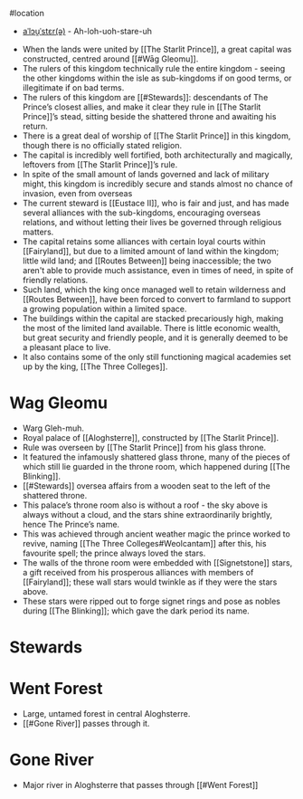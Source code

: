 #location
* [aˈlɔu̯ˈstɛr(ə)](http://ipa-reader.xyz/?text=%20a%CB%88l%C9%94u%CC%AF%CB%88st%C9%9Br(%C9%99)&voice=Amy) - Ah-loh-uoh-stare-uh
- When the lands were united by [[The Starlit Prince]], a great capital was constructed, centred around [[#Wāg Gleomu]].
- The rulers of this kingdom technically rule the entire kingdom - seeing the other kingdoms within the isle as sub-kingdoms if on good terms, or illegitimate if on bad terms.
- The rulers of this kingdom are [[#Stewards]]: descendants of The Prince’s closest allies, and make it clear they rule in [[The Starlit Prince]]’s stead, sitting beside the shattered throne and awaiting his return.
- There is a great deal of worship of [[The Starlit Prince]] in this kingdom, though there is no officially stated religion.
- The capital is incredibly well fortified, both architecturally and magically, leftovers from [[The Starlit Prince]]’s rule.
- In spite of the small amount of lands governed and lack of military might, this kingdom is incredibly secure and stands almost no chance of invasion, even from overseas
- The current steward is [[Eustace II]], who is fair and just, and has made several alliances with the sub-kingdoms, encouraging overseas relations, and without letting their lives be governed through religious matters.
- The capital retains some alliances with certain loyal courts within [[Fairyland]], but due to a limited amount of land within the kingdom; little wild land; and [[Routes Between]] being inaccessible; the two aren't able to provide much assistance, even in times of need, in spite of friendly relations.
- Such land, which the king once managed well to retain wilderness and [[Routes Between]], have been forced to convert to farmland to support a growing population within a limited space.
- The buildings within the capital are stacked precariously high, making the most of the limited land available. There is little economic wealth, but great security and friendly people, and it is generally deemed to be a pleasant place to live.
- It also contains some of the only still functioning magical academies set up by the king, [[The Three Colleges]].
# Wag Gleomu
* Warg Gleh-muh.
* Royal palace of [[Aloghsterre]], constructed by [[The Starlit Prince]].
* Rule was overseen by [[The Starlit Prince]] from his glass throne.
* It featured the infamously shattered glass throne, many of the pieces of which still lie guarded in the throne room, which happened during [[The Blinking]].
* [[#Stewards]] oversea affairs from a wooden seat to the left of the shattered throne.
* This palace’s throne room also is without a roof - the sky above is always without a cloud, and the stars shine extraordinarily brightly, hence The Prince’s name.
* This was achieved through ancient weather magic the prince worked to revive, naming [[The Three Colleges#Weolcantam]] after this, his favourite spell; the prince always loved the stars.
* The walls of the throne room were embedded with [[Signetstone]] stars, a gift received from his prosperous alliances with members of [[Fairyland]]; these wall stars would twinkle as if they were the stars above.
* These stars were ripped out to forge signet rings and pose as nobles during [[The Blinking]]; which gave the dark period its name.
# Stewards

# Went Forest
- Large, untamed forest in central Aloghsterre.
- [[#Gone River]] passes through it.
# Gone River
- Major river in Aloghsterre that passes through [[#Went Forest]]

